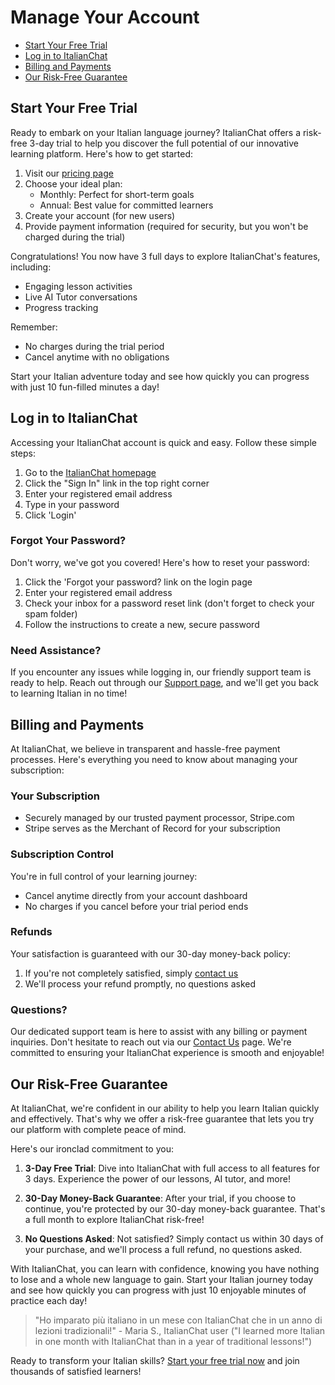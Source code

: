 # Manage Your Account

- [Start Your Free Trial](#start-your-free-trial)
- [Log in to ItalianChat](#log-in-to-italianchat)
- [Billing and Payments](#billing-and-payments)
- [Our Risk-Free Guarantee](#our-risk-free-guarantee)

## Start Your Free Trial

Ready to embark on your Italian language journey? ItalianChat offers a risk-free 3-day trial to help you discover the full potential of our innovative learning platform. Here's how to get started:

1. Visit our [pricing page](https://app.learnitalianpod.com/plan-selection)
2. Choose your ideal plan:
   - Monthly: Perfect for short-term goals
   - Annual: Best value for committed learners
3. Create your account (for new users)
4. Provide payment information (required for security, but you won't be charged during the trial)

<!-- ![Trial signup process](placeholder_trial_signup_image.jpg) -->

Congratulations! You now have 3 full days to explore ItalianChat's features, including:

- Engaging lesson activities
- Live AI Tutor conversations
- Progress tracking

Remember:

- No charges during the trial period
- Cancel anytime with no obligations

Start your Italian adventure today and see how quickly you can progress with just 10 fun-filled minutes a day!

## Log in to ItalianChat

Accessing your ItalianChat account is quick and easy. Follow these simple steps:

1. Go to the [ItalianChat homepage](https://app.learnitalianpod.com/)
2. Click the "Sign In" link in the top right corner
3. Enter your registered email address
4. Type in your password
5. Click 'Login'

<!-- ![Login page](placeholder_login_page_image.jpg) -->

### Forgot Your Password?

Don't worry, we've got you covered! Here's how to reset your password:

1. Click the 'Forgot your password? link on the login page
2. Enter your registered email address
3. Check your inbox for a password reset link (don't forget to check your spam folder)
4. Follow the instructions to create a new, secure password

### Need Assistance?

If you encounter any issues while logging in, our friendly support team is ready to help. Reach out through our [Support page](https://www.learnitalianpod.com/contact/), and we'll get you back to learning Italian in no time!

## Billing and Payments

At ItalianChat, we believe in transparent and hassle-free payment processes. Here's everything you need to know about managing your subscription:

### Your Subscription

- Securely managed by our trusted payment processor, Stripe.com
- Stripe serves as the Merchant of Record for your subscription
<!-- - You'll see "STRIPE.COM\* ITALIANCHAT" on your bank statement -->

### Subscription Control

You're in full control of your learning journey:

- Cancel anytime directly from your account dashboard
- No charges if you cancel before your trial period ends

<!-- ![Account dashboard](placeholder_account_dashboard_image.jpg) -->

<!-- ### Payment Methods

We accept a variety of payment options for your convenience:

- Major credit cards (Visa, MasterCard, American Express)
- PayPal
- Apple Pay
- Google Pay -->

### Refunds

Your satisfaction is guaranteed with our 30-day money-back policy:

1. If you're not completely satisfied, simply [contact us](https://www.learnitalianpod.com/contact/)
2. We'll process your refund promptly, no questions asked

### Questions?

Our dedicated support team is here to assist with any billing or payment inquiries. Don't hesitate to reach out via our [Contact Us](https://www.learnitalianpod.com/contact/) page. We're committed to ensuring your ItalianChat experience is smooth and enjoyable!

## Our Risk-Free Guarantee

At ItalianChat, we're confident in our ability to help you learn Italian quickly and effectively. That's why we offer a risk-free guarantee that lets you try our platform with complete peace of mind.

<!-- ![Risk-Free Guarantee badge](placeholder_guarantee_badge_image.jpg) -->

Here's our ironclad commitment to you:

1. **3-Day Free Trial**: Dive into ItalianChat with full access to all features for 3 days. Experience the power of our lessons, AI tutor, and more!

2. **30-Day Money-Back Guarantee**: After your trial, if you choose to continue, you're protected by our 30-day money-back guarantee. That's a full month to explore ItalianChat risk-free!

3. **No Questions Asked**: Not satisfied? Simply contact us within 30 days of your purchase, and we'll process a full refund, no questions asked.

With ItalianChat, you can learn with confidence, knowing you have nothing to lose and a whole new language to gain. Start your Italian journey today and see how quickly you can progress with just 10 enjoyable minutes of practice each day!

> "Ho imparato più italiano in un mese con ItalianChat che in un anno di lezioni tradizionali!" - Maria S., ItalianChat user
> ("I learned more Italian in one month with ItalianChat than in a year of traditional lessons!")

Ready to transform your Italian skills? [Start your free trial now](https://app.learnitalianpod.com/register) and join thousands of satisfied learners!
